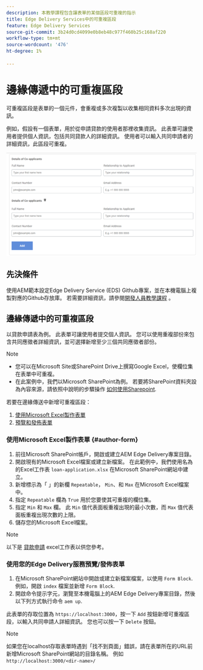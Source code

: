 ```yaml
---
description: 本教學課程包含讓表單的某個區段可重複的指示
title: Edge Delivery Services中的可重複區段
feature: Edge Delivery Services
source-git-commit: 3b24d0cd4099e0b8eb48c977f460b25c168af220
workflow-type: tm+mt
source-wordcount: '476'
ht-degree: 1%

---
```



# 邊緣傳遞中的可重複區段

可重複區段是表單的一個元件，會重複或多次複製以收集相同資料多次出現的資訊。

例如，假設有一個表單，用於從申請貸款的使用者那裡收集資訊。 此表單可讓使用者提供個人資訊，包括共同貸款人的詳細資訊。 使用者可以輸入共同申請者的詳細資訊，此區段可重複。

![表單中的可重複區段](/help/forms/assets/eds-repeatable.png)

## 先決條件

使用AEM範本設定Edge Delivery Service (EDS) Github專案，並在本機電腦上複製對應的Github存放庫。 若需要詳細資訊，請參閱[開發人員教學課程](https://experienceleague.adobe.com/docs/experience-manager-cloud-service/content/edge-delivery/build/tutorial.html) 。

## 邊緣傳遞中的可重複區段

以貸款申請表為例。 此表單可讓使用者提交個人資訊。 您可以使用重複部份來包含共同應徵者詳細資訊，並可選擇新增至少三個共同應徵者部份。

>[!NOTE]
>
> * 您可以在Microsoft Site或SharePoint Drive上撰寫Google Excel，使欄位集在表單中可重複。
> * 在此案例中，我們以Microsoft SharePoint為例。 若要將SharePoint資料夾設為內容來源，請依照中說明的步驟操作 [如何使用Sharepoint](https://www.aem.live/docs/setup-customer-sharepoint).


若要在邊緣傳送中新增可重複區段：

1. [使用Microsoft Excel製作表單](#author-form)
2. [預覽和發佈表單](#preview-form)

### 使用Microsoft Excel製作表單 {#author-form}

1. 前往Microsoft SharePoint帳戶，開啟或建立AEM Edge Delivery專案目錄。
2. 開啟現有的Microsoft Excel檔案或建立新檔案。
在此範例中，我們使用名為的Excel工作表 `loan-application.xlsx` 在Microsoft SharePoint網站中建立。
3. 新增標示為「 」的新欄 `Repeatable`， `Min`、和 `Max` 在Microsoft Excel檔案中。
4. 指定 `Repeatable` 欄為 `True` 用於您要使其可重複的欄位集。
5. 指定 `Min` 和 `Max` 欄。 此 `Min` 值代表面板重複出現的最小次數，而 `Max` 值代表面板重複出現次數的上限。
6. 儲存您的Microsoft Excel檔案。

>[!NOTE]
>
> 以下是 [貸款申請](/help/forms/assets/loan-application.xlsx) excel工作表以供您參考。

### 使用您的Edge Delivery服務預覽/發佈表單

1. 在Microsoft SharePoint網站中開啟或建立新檔案檔案，以使用 `Form Block`. 例如，開啟 `index` 檔案並新增 `Form Block`.
2. 開啟命令提示字元，瀏覽至本機電腦上的AEM Edge Delivery專案目錄，然後以下列方式執行命令 `aem up`.

此表單的存取位置為 `https://localhost:3000`，按一下 `Add` 按鈕新增可重複區段，以輸入共同申請人詳細資訊。 您也可以按一下 `Delete` 按鈕。

>[!NOTE]
>
> 如果您在localhost存取表單時遇到「找不到頁面」錯誤，請在表單所在的URL前新增Microsoft SharePoint網站的目錄名稱。 例如 `http://localhost:3000/<dir-name>/`




